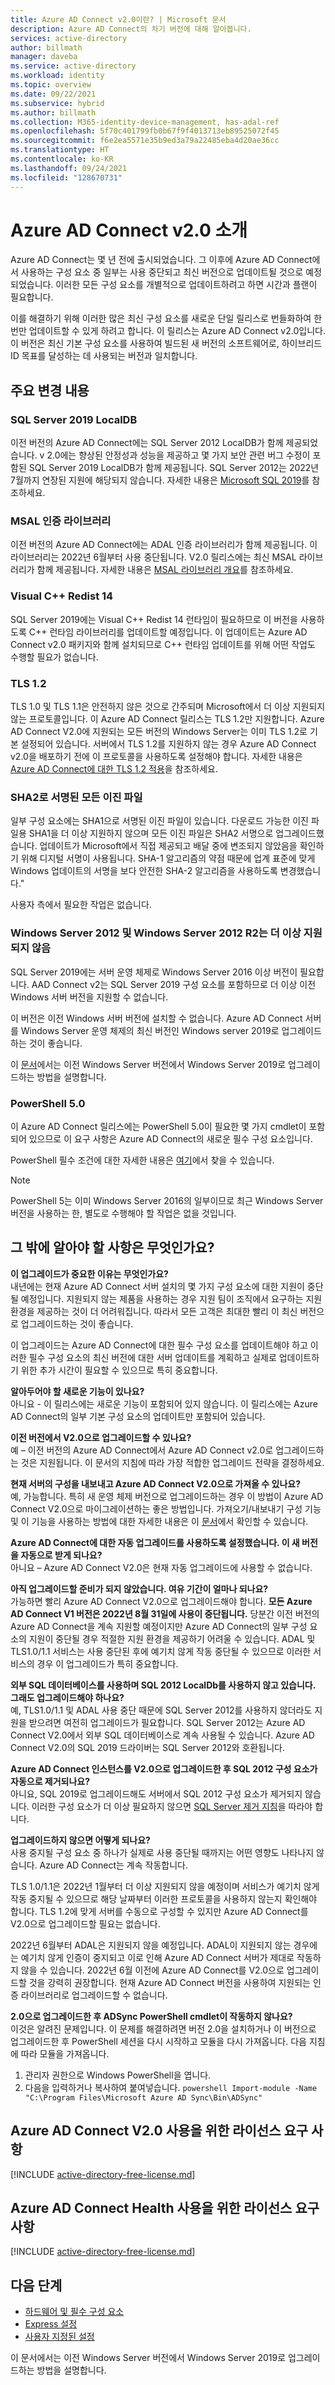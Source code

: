 ```yaml
---
title: Azure AD Connect v2.0이란? | Microsoft 문서
description: Azure AD Connect의 차기 버전에 대해 알아봅니다.
services: active-directory
author: billmath
manager: daveba
ms.service: active-directory
ms.workload: identity
ms.topic: overview
ms.date: 09/22/2021
ms.subservice: hybrid
ms.author: billmath
ms.collection: M365-identity-device-management, has-adal-ref
ms.openlocfilehash: 5f70c401799fb0b67f9f4013713eb89525072f45
ms.sourcegitcommit: f6e2ea5571e35b9ed3a79a22485eba4d20ae36cc
ms.translationtype: HT
ms.contentlocale: ko-KR
ms.lasthandoff: 09/24/2021
ms.locfileid: "128670731"
---
```

# <a name="introduction-to-azure-ad-connect-v20"></a>Azure AD Connect v2.0 소개 

Azure AD Connect는 몇 년 전에 출시되었습니다.  그 이후에 Azure AD Connect에서 사용하는 구성 요소 중 일부는 사용 중단되고 최신 버전으로 업데이트될 것으로 예정되었습니다.  이러한 모든 구성 요소를 개별적으로 업데이트하려고 하면 시간과 플랜이 필요합니다.  

이를 해결하기 위해 이러한 많은 최신 구성 요소를 새로운 단일 릴리스로 번들화하여 한 번만 업데이트할 수 있게 하려고 합니다. 이 릴리스는 Azure AD Connect v2.0입니다.  이 버전은 최신 기본 구성 요소를 사용하여 빌드된 새 버전의 소프트웨어로, 하이브리드 ID 목표를 달성하는 데 사용되는 버전과 일치합니다. 

## <a name="what-are-the-major-changes"></a>주요 변경 내용 

### <a name="sql-server-2019-localdb"></a>SQL Server 2019 LocalDB 

이전 버전의 Azure AD Connect에는 SQL Server 2012 LocalDB가 함께 제공되었습니다. v 2.0에는 향상된 안정성과 성능을 제공하고 몇 가지 보안 관련 버그 수정이 포함된 SQL Server 2019 LocalDB가 함께 제공됩니다. SQL Server 2012는 2022년 7월까지 연장된 지원에 해당되지 않습니다. 자세한 내용은 [Microsoft SQL 2019](https://www.microsoft.com/sql-server/sql-server-2019)를 참조하세요.

### <a name="msal-authentication-library"></a>MSAL 인증 라이브러리 

이전 버전의 Azure AD Connect에는 ADAL 인증 라이브러리가 함께 제공됩니다. 이 라이브러리는 2022년 6월부터 사용 중단됩니다. V2.0 릴리스에는 최신 MSAL 라이브러리가 함께 제공됩니다. 자세한 내용은 [MSAL 라이브러리 개요](../../active-directory/develop/msal-overview.md)를 참조하세요.

### <a name="visual-c-redist-14"></a>Visual C++ Redist 14 

SQL Server 2019에는 Visual C++ Redist 14 런타임이 필요하므로 이 버전을 사용하도록 C++ 런타임 라이브러리를 업데이트할 예정입니다. 이 업데이트는 Azure AD Connect v2.0 패키지와 함께 설치되므로 C++ 런타임 업데이트를 위해 어떤 작업도 수행할 필요가 없습니다. 

### <a name="tls-12"></a>TLS 1.2 

TLS 1.0 및 TLS 1.1은 안전하지 않은 것으로 간주되며 Microsoft에서 더 이상 지원되지 않는 프로토콜입니다. 이 Azure AD Connect 릴리스는 TLS 1.2만 지원합니다. Azure AD Connect V2.0에 지원되는 모든 버전의 Windows Server는 이미 TLS 1.2로 기본 설정되어 있습니다. 서버에서 TLS 1.2를 지원하지 않는 경우 Azure AD Connect v2.0을 배포하기 전에 이 프로토콜을 사용하도록 설정해야 합니다. 자세한 내용은 [Azure AD Connect에 대한 TLS 1.2 적용](reference-connect-tls-enforcement.md)을 참조하세요.

### <a name="all-binaries-signed-with-sha2"></a>SHA2로 서명된 모든 이진 파일 

일부 구성 요소에는 SHA1으로 서명된 이진 파일이 있습니다. 다운로드 가능한 이진 파일용 SHA1을 더 이상 지원하지 않으며 모든 이진 파일은 SHA2 서명으로 업그레이드했습니다. 업데이트가 Microsoft에서 직접 제공되고 배달 중에 변조되지 않았음을 확인하기 위해 디지털 서명이 사용됩니다. SHA-1 알고리즘의 약점 때문에 업계 표준에 맞게 Windows 업데이트의 서명을 보다 안전한 SHA-2 알고리즘을 사용하도록 변경했습니다."  

사용자 측에서 필요한 작업은 없습니다. 

### <a name="windows-server-2012-and-windows-server-2012-r2-are-no-longer-supported"></a>Windows Server 2012 및 Windows Server 2012 R2는 더 이상 지원되지 않음 

SQL Server 2019에는 서버 운영 체제로 Windows Server 2016 이상 버전이 필요합니다. AAD Connect v2는 SQL Server 2019 구성 요소를 포함하므로 더 이상 이전 Windows 서버 버전을 지원할 수 없습니다.  

이 버전은 이전 Windows 서버 버전에 설치할 수 없습니다. Azure AD Connect 서버를 Windows Server 운영 체제의 최신 버전인 Windows server 2019로 업그레이드하는 것이 좋습니다. 

이 [문서](/windows-server/get-started-19/install-upgrade-migrate-19)에서는 이전 Windows Server 버전에서 Windows Server 2019로 업그레이드하는 방법을 설명합니다. 

### <a name="powershell-50"></a>PowerShell 5.0 

이 Azure AD Connect 릴리스에는 PowerShell 5.0이 필요한 몇 가지 cmdlet이 포함되어 있으므로 이 요구 사항은 Azure AD Connect의 새로운 필수 구성 요소입니다.  

PowerShell 필수 조건에 대한 자세한 내용은 [여기](/powershell/scripting/windows-powershell/install/windows-powershell-system-requirements#windows-powershell-50)에서 찾을 수 있습니다.

 >[!NOTE]
 >PowerShell 5는 이미 Windows Server 2016의 일부이므로 최근 Windows Server 버전을 사용하는 한, 별도로 수행해야 할 작업은 없을 것입니다. 

## <a name="what-else-do-i-need-to-know"></a>그 밖에 알아야 할 사항은 무엇인가요? 


**이 업그레이드가 중요한 이유는 무엇인가요?** </br>
내년에는 현재 Azure AD Connect 서버 설치의 몇 가지 구성 요소에 대한 지원이 중단될 예정입니다. 지원되지 않는 제품을 사용하는 경우 지원 팀이 조직에서 요구하는 지원 환경을 제공하는 것이 더 어려워집니다. 따라서 모든 고객은 최대한 빨리 이 최신 버전으로 업그레이드하는 것이 좋습니다. 

이 업그레이드는 Azure AD Connect에 대한 필수 구성 요소를 업데이트해야 하고 이러한 필수 구성 요소의 최신 버전에 대한 서버 업데이트를 계획하고 실제로 업데이트하기 위한 추가 시간이 필요할 수 있으므로 특히 중요합니다. 

**알아두어야 할 새로운 기능이 있나요?** </br>
아니요 - 이 릴리스에는 새로운 기능이 포함되어 있지 않습니다. 이 릴리스에는 Azure AD Connect의 일부 기본 구성 요소의 업데이트만 포함되어 있습니다. 

**이전 버전에서 V2.0으로 업그레이드할 수 있나요?** </br>
예 – 이전 버전의 Azure AD Connect에서 Azure AD Connect v2.0로 업그레이드하는 것은 지원됩니다. 이 문서의 지침에 따라 가장 적합한 업그레이드 전략을 결정하세요. 

**현재 서버의 구성을 내보내고 Azure AD Connect V2.0으로 가져올 수 있나요?** </br>
예, 가능합니다. 특히 새 운영 체제 버전으로 업그레이드하는 경우 이 방법이 Azure AD Connect V2.0으로 마이그레이션하는 좋은 방법입니다. 가져오기/내보내기 구성 기능 및 이 기능을 사용하는 방법에 대한 자세한 내용은 이 [문서](how-to-connect-import-export-config.md)에서 확인할 수 있습니다. 

**Azure AD Connect에 대한 자동 업그레이드를 사용하도록 설정했습니다. 이 새 버전을 자동으로 받게 되나요?** </br> 아니요 – Azure AD Connect V2.0은 현재 자동 업그레이드에 사용할 수 없습니다. 

**아직 업그레이드할 준비가 되지 않았습니다. 여유 기간이 얼마나 되나요?** </br>
가능하면 빨리 Azure AD Connect V2.0으로 업그레이드해야 합니다. **__모든 Azure AD Connect V1 버전은 2022년 8월 31일에 사용이 중단됩니다.__** 당분간 이전 버전의 Azure AD Connect을 계속 지원할 예정이지만 Azure AD Connect의 일부 구성 요소의 지원이 중단될 경우 적절한 지원 환경을 제공하기 어려울 수 있습니다. ADAL 및 TLS1.0/1.1 서비스는 사용 중단된 후에 예기치 않게 작동 중단될 수 있으므로 이러한 서비스의 경우 이 업그레이드가 특히 중요합니다. 

**외부 SQL 데이터베이스를 사용하며 SQL 2012 LocalDb를 사용하지 않고 있습니다. 그래도 업그레이드해야 하나요?** </br>
예, TLS1.0/1.1 및 ADAL 사용 중단 때문에 SQL Server 2012를 사용하지 않더라도 지원을 받으려면 여전히 업그레이드가 필요합니다. SQL Server 2012는 Azure AD Connect V2.0에서 외부 SQL 데이터베이스로 계속 사용될 수 있습니다. Azure AD Connect V2.0의 SQL 2019 드라이버는 SQL Server 2012와 호환됩니다.

**Azure AD Connect 인스턴스를 V2.0으로 업그레이드한 후 SQL 2012 구성 요소가 자동으로 제거되나요?** </br>
아니요, SQL 2019로 업그레이드해도 서버에서 SQL 2012 구성 요소가 제거되지 않습니다. 이러한 구성 요소가 더 이상 필요하지 않으면 [SQL Server 제거 지침](/sql/sql-server/install/uninstall-an-existing-instance-of-sql-server-setup)을 따라야 합니다.

**업그레이드하지 않으면 어떻게 되나요?** </br>
사용 중지될 구성 요소 중 하나가 실제로 사용 중단될 때까지는 어떤 영향도 나타나지 않습니다. Azure AD Connect는 계속 작동합니다. 

TLS 1.0/1.1은 2022년 1월부터 더 이상 지원되지 않을 예정이며 서비스가 예기치 않게 작동 중지될 수 있으므로 해당 날짜부터 이러한 프로토콜을 사용하지 않는지 확인해야 합니다. TLS 1.2에 맞게 서버를 수동으로 구성할 수 있지만 Azure AD Connect를 V2.0으로 업그레이드할 필요는 없습니다. 

2022년 6월부터 ADAL은 지원되지 않을 예정입니다. ADAL이 지원되지 않는 경우에는 예기치 않게 인증이 중지되고 이로 인해 Azure AD Connect 서버가 제대로 작동하지 않을 수 있습니다. 2022년 6월 이전에 Azure AD Connect를 V2.0으로 업그레이드할 것을 강력히 권장합니다. 현재 Azure AD Connect 버전을 사용하여 지원되는 인증 라이브러리로 업그레이드할 수 없습니다. 

**2.0으로 업그레이드한 후 ADSync PowerShell cmdlet이 작동하지 않나요?** </br>
이것은 알려진 문제입니다.  이 문제를 해결하려면 버전 2.0을 설치하거나 이 버전으로 업그레이드한 후 PowerShell 세션을 다시 시작하고 모듈을 다시 가져옵니다.  다음 지침에 따라 모듈을 가져옵니다.
 
 1.  관리자 권한으로 Windows PowerShell을 엽니다.
 2.  다음을 입력하거나 복사하여 붙여넣습니다. 
    ``` powershell
              Import-module -Name "C:\Program Files\Microsoft Azure AD Sync\Bin\ADSync"
    ```
 

## <a name="license-requirements-for-using-azure-ad-connect-v20"></a>Azure AD Connect V2.0 사용을 위한 라이선스 요구 사항

[!INCLUDE [active-directory-free-license.md](../../../includes/active-directory-free-license.md)]

## <a name="license-requirements-for-using-azure-ad-connect-health"></a>Azure AD Connect Health 사용을 위한 라이선스 요구 사항
[!INCLUDE [active-directory-free-license.md](../../../includes/active-directory-p1-license.md)]

## <a name="next-steps"></a>다음 단계

- [하드웨어 및 필수 구성 요소](how-to-connect-install-prerequisites.md) 
- [Express 설정](how-to-connect-install-express.md)
- [사용자 지정된 설정](how-to-connect-install-custom.md)

이 문서에서는 이전 Windows Server 버전에서 Windows Server 2019로 업그레이드하는 방법을 설명합니다.
